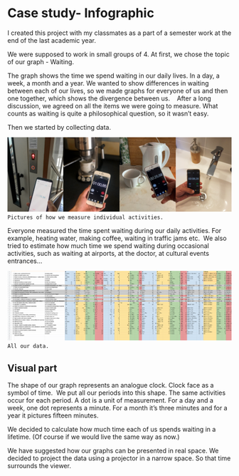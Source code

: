 # Case study- Infographic

I created this project with my classmates as a part of a semester work at the end of the last academic year. 

We were supposed to work in small groups of 4. At first, we chose the topic of our graph - Waiting. 

The graph shows the time we spend waiting in our daily lives. In a day, a week, a month and a year. We wanted to show differences in waiting between each of our lives, so we made graphs for everyone of us and then one together, which shows the divergence between us. 
 
After a long discussion, we agreed on all the items we were going to measure. What counts as waiting is quite a philosophical question, so it wasn’t easy.

Then we started by collecting data. 

![mereni cekani](./img/mereni-fotky.png)
`Pictures of how we measure individual activities.`

Everyone measured the time spent waiting during our daily activities. For example, heating water, making coffee, waiting in traffic jams etc. 
We also tried to estimate how much time we spend waiting during occasional activities, such as waiting at airports, at the doctor, at cultural events entrances…

![tabulka cekani](./img/tabulka-graf-cekani.png)
`All our data.`


## Visual part

The shape of our graph represents an analogue clock. Clock face as a symbol of time. 
We put all our periods into this shape. The same activities occur for each period.
A dot is a unit of measurement. For a day and a week, one dot represents a minute. For a month it’s three minutes and for a year it pictures fifteen minutes.

We decided to calculate how much time each of us spends waiting in a lifetime. (Of course if we would live the same way as now.) 

We have suggested how our graphs can be presented in real space. We decided to project the data using a projector in a narrow space. So that time surrounds the viewer.
